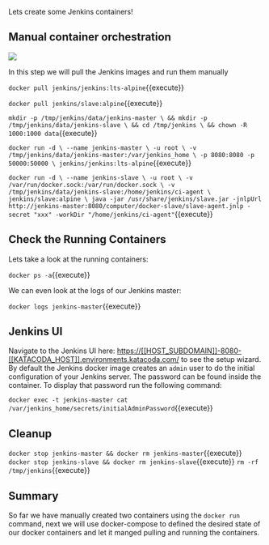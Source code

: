 Lets create some Jenkins containers!

## Manual container orchestration

![](http://www.scmgalaxy.com/tutorials/wp-content/uploads/2018/05/jenkins-architecture-master-slave.jpg)

In this step we will pull the Jenkins images and run them manually

`docker pull jenkins/jenkins:lts-alpine`{{execute}}

`docker pull jenkins/slave:alpine`{{execute}}

`mkdir -p /tmp/jenkins/data/jenkins-master \
    && mkdir -p /tmp/jenkins/data/jenkins-slave \
    && cd /tmp/jenkins \
    && chown -R 1000:1000 data`{{execute}}

`docker run -d \
    --name jenkins-master \
    -u root \
    -v /tmp/jenkins/data/jenkins-master:/var/jenkins_home \
    -p 8080:8080 -p 50000:50000 \
    jenkins/jenkins:lts-alpine`{{execute}}

`docker run -d \
    --name jenkins-slave \
    -u root \
    -v /var/run/docker.sock:/var/run/docker.sock \
    -v /tmp/jenkins/data/jenkins-slave:/home/jenkins/ci-agent \
    jenkins/slave:alpine \
    java -jar /usr/share/jenkins/slave.jar -jnlpUrl http://jenkins-master:8080/computer/docker-slave/slave-agent.jnlp -secret "xxx" -workDir "/home/jenkins/ci-agent"`{{execute}}

## Check the Running Containers

Lets take a look at the running containers:

`docker ps -a`{{execute}}

We can even look at the logs of our Jenkins master:

`docker logs jenkins-master`{{execute}}

## Jenkins UI

Navigate to the Jenkins UI here: [https://[[HOST_SUBDOMAIN]]-8080-[[KATACODA_HOST]].environments.katacoda.com/](https://[[HOST_SUBDOMAIN]]-8080-[[KATACODA_HOST]].environments.katacoda.com/) to see the setup wizard. By default the Jenkins docker image creates an `admin` user to do the initial configuration of your Jenkins server. The password can be found inside the container. To display that password run the following command:

`docker exec -t jenkins-master cat /var/jenkins_home/secrets/initialAdminPassword`{{execute}}

## Cleanup
`docker stop jenkins-master && docker rm jenkins-master`{{execute}}
`docker stop jenkins-slave && docker rm jenkins-slave`{{execute}}
`rm -rf /tmp/jenkins`{{execute}}

## Summary

So far we have manually created two containers using the `docker run` command, next we will use docker-compose to defined the desired state of our docker containers and let it manged pulling and running the containers.